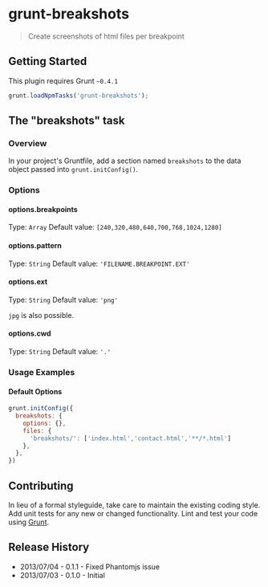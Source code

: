 # grunt-breakshots

> Create screenshots of html files per breakpoint

## Getting Started
This plugin requires Grunt `~0.4.1`

```js
grunt.loadNpmTasks('grunt-breakshots');
```

## The "breakshots" task

### Overview
In your project's Gruntfile, add a section named `breakshots` to the data object passed into `grunt.initConfig()`.


### Options

#### options.breakpoints
Type: `Array`
Default value: `[240,320,480,640,700,768,1024,1280]`

#### options.pattern
Type: `String`
Default value: `'FILENAME.BREAKPOINT.EXT'`

#### options.ext
Type: `String`
Default value: `'png'`

`jpg` is also possible.

#### options.cwd
Type: `String`
Default value: `'.'`


### Usage Examples

#### Default Options
```js
grunt.initConfig({
  breakshots: {
    options: {},
    files: {
      'breakshots/': ['index.html','contact.html','**/*.html']
    },
  },
})
```


## Contributing
In lieu of a formal styleguide, take care to maintain the existing coding style. Add unit tests for any new or changed functionality. Lint and test your code using [Grunt](http://gruntjs.com/).

## Release History
- 2013/07/04 - 0.1.1 - Fixed Phantomjs issue
- 2013/07/03 - 0.1.0 - Initial
